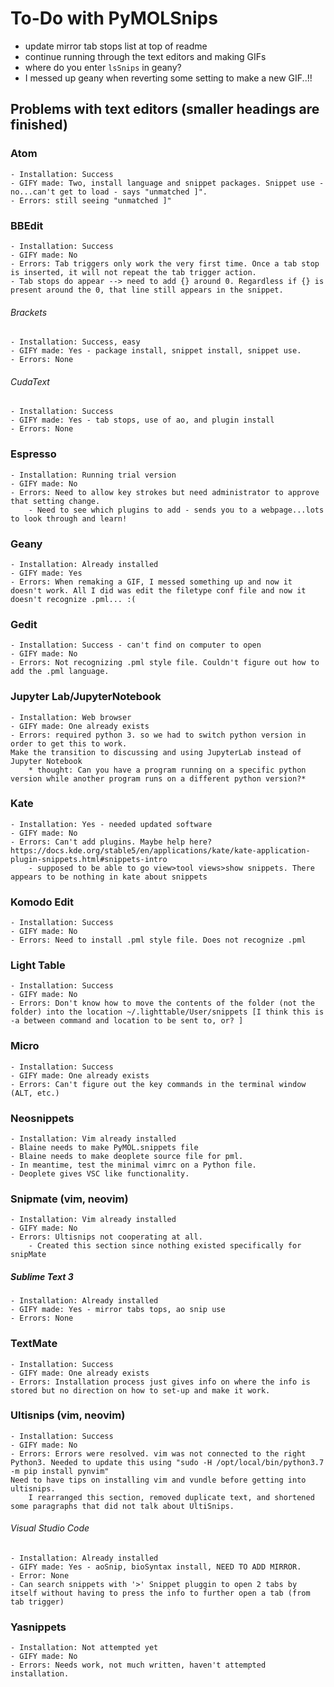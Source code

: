 # To-Do with PyMOLSnips
- update mirror tab stops list at top of readme
- continue running through the text editors and making GIFs
- where do you enter `lsSnips` in geany?
- I messed up geany when reverting some setting to make a new GIF..!!

## Problems with text editors (smaller headings are finished)
### Atom 
	- Installation: Success
	- GIFY made: Two, install language and snippet packages. Snippet use - no...can't get to load - says "unmatched ]". 
	- Errors: still seeing "unmatched ]"
### BBEdit
	- Installation: Success 
	- GIFY made: No
	- Errors: Tab triggers only work the very first time. Once a tab stop is inserted, it will not repeat the tab trigger action. 
	- Tab stops do appear --> need to add {} around 0. Regardless if {} is present around the 0, that line still appears in the snippet.
###### Brackets 
	- Installation: Success, easy
	- GIFY made: Yes - package install, snippet install, snippet use.
	- Errors: None 
###### CudaText
	- Installation: Success
	- GIFY made: Yes - tab stops, use of ao, and plugin install
	- Errors: None
### Espresso
	- Installation: Running trial version 
	- GIFY made: No
	- Errors: Need to allow key strokes but need administrator to approve that setting change. 
		- Need to see which plugins to add - sends you to a webpage...lots to look through and learn!
### Geany 
	- Installation: Already installed 
	- GIFY made: Yes
	- Errors: When remaking a GIF, I messed something up and now it doesn't work. All I did was edit the filetype conf file and now it doesn't recognize .pml... :(
### Gedit
	- Installation: Success - can't find on computer to open 
	- GIFY made: No
	- Errors: Not recognizing .pml style file. Couldn't figure out how to add the .pml language. 
### Jupyter Lab/JupyterNotebook
	- Installation: Web browser 
	- GIFY made: One already exists
	- Errors: required python 3. so we had to switch python version in order to get this to work. 
	Make the transition to discussing and using JupyterLab instead of Jupyter Notebook
		* thought: Can you have a program running on a specific python version while another program runs on a different python version?*
### Kate
	- Installation: Yes - needed updated software 
	- GIFY made: No
	- Errors: Can't add plugins. Maybe help here? https://docs.kde.org/stable5/en/applications/kate/kate-application-plugin-snippets.html#snippets-intro
		- supposed to be able to go view>tool views>show snippets. There appears to be nothing in kate about snippets 
### Komodo Edit 
	- Installation: Success
	- GIFY made: No
	- Errors: Need to install .pml style file. Does not recognize .pml
### Light Table
	- Installation: Success
	- GIFY made: No
	- Errors: Don't know how to move the contents of the folder (not the folder) into the location ~/.lighttable/User/snippets [I think this is -a between command and location to be sent to, or? ]
### Micro
	- Installation: Success
	- GIFY made: One already exists
	- Errors: Can't figure out the key commands in the terminal window (ALT, etc.)
### Neosnippets
	- Installation: Vim already installed
	- Blaine needs to make PyMOL.snippets file
	- Blaine needs to make deoplete source file for pml. 
	- In meantime, test the minimal vimrc on a Python file.
	- Deoplete gives VSC like functionality. 
### Snipmate (vim, neovim)
	- Installation: Vim already installed
	- GIFY made: No
	- Errors: Ultisnips not cooperating at all. 
		- Created this section since nothing existed specifically for snipMate
##### Sublime Text 3
	- Installation: Already installed
	- GIFY made: Yes - mirror tabs tops, ao snip use
	- Errors: None
### TextMate
	- Installation: Success
	- GIFY made: One already exists
	- Errors: Installation process just gives info on where the info is stored but no direction on how to set-up and make it work. 
### Ultisnips (vim, neovim)
	- Installation: Success
	- GIFY made: No
	- Errors: Errors were resolved. vim was not connected to the right Python3. Needed to update this using "sudo -H /opt/local/bin/python3.7 -m pip install pynvim"
	Need to have tips on installing vim and vundle before getting into ultisnips.
		I rearranged this section, removed duplicate text, and shortened some paragraphs that did not talk about UltiSnips. 
###### Visual Studio Code
	- Installation: Already installed
	- GIFY made: Yes - aoSnip, bioSyntax install, NEED TO ADD MIRROR. 
	- Error: None
	- Can search snippets with '>' Snippet pluggin to open 2 tabs by itself without having to press the info to further open a tab (from tab trigger)
### Yasnippets
	- Installation: Not attempted yet
	- GIFY made: No
	- Errors: Needs work, not much written, haven't attempted installation.  
